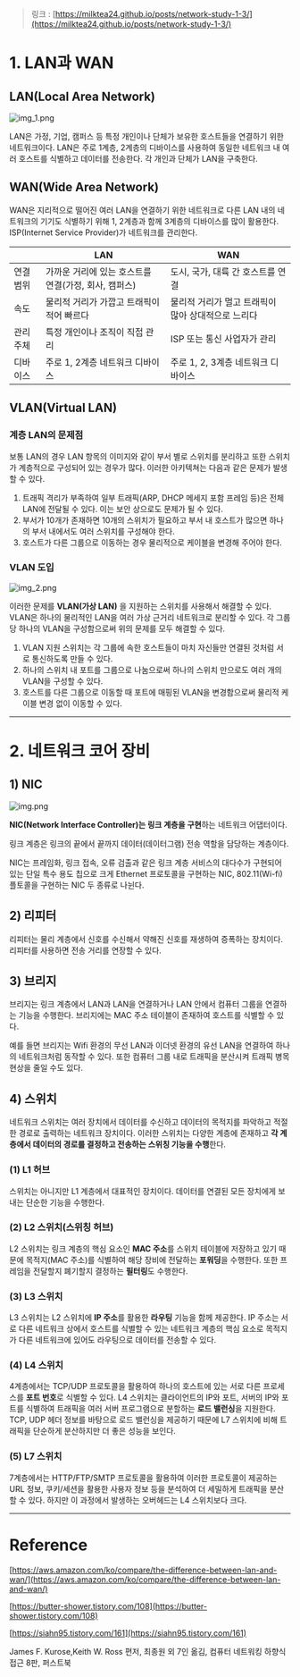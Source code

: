 > 링크 : [https://milktea24.github.io/posts/network-study-1-3/](https://milktea24.github.io/posts/network-study-1-3/)

# 1. LAN과 WAN

## LAN(Local Area Network)

![img_1.png](imgs/img_5.png)

LAN은 가정, 기업, 캠퍼스 등 특정 개인이나 단체가 보유한 호스트들을 연결하기 위한 네트워크이다.
LAN은 주로 1계층, 2계층의 디바이스를 사용하여 동일한 네트워크 내 여러 호스트를 식별하고 데이터를 전송한다.
각 개인과 단체가 LAN을 구축한다.

## WAN(Wide Area Network)

WAN은 지리적으로 떨어진 여러 LAN을 연결하기 위한 네트워크로 다른 LAN 내의 네트워크의 기기도 식별하기 위해 1, 2계층과 함께 3계층의 디바이스를 많이 활용한다.
ISP(Internet Service Provider)가 네트워크를 관리한다.

|       | LAN                             | WAN                          |
|-------|---------------------------------|------------------------------|
| 연결 범위 | 가까운 거리에 있는 호스트를 연결(가정, 회사, 캠퍼스) | 도시, 국가, 대륙 간 호스트를 연결 |
| 속도    | 물리적 거리가 가깝고 트래픽이 적어 빠르다         | 물리적 거리가 멀고 트래픽이 많아 상대적으로 느리다 |
| 관리 주체 | 특정 개인이나 조직이 직접 관리               | ISP 또는 통신 사업자가 관리            |
| 디바이스  | 주로 1, 2계층 네트워크 디바이스             | 주로 1, 2, 3계층 네트워크 디바이스       |

## VLAN(Virtual LAN)

### 계층 LAN의 문제점

보통 LAN의 경우 LAN 항목의 이미지와 같이 부서 별로 스위치를 분리하고 또한 스위치가 계층적으로 구성되어 있는 경우가 많다.
이러한 아키텍쳐는 다음과 같은 문제가 발생할 수 있다.

1. 트래픽 격리가 부족하여 일부 트래픽(ARP, DHCP 메세지 포함 프레임 등)은 전체 LAN에 전달될 수 있다. 이는 보안 상으로도 문제가 될 수 있다.
2. 부서가 10개가 존재하면 10개의 스위치가 필요하고 부서 내 호스트가 많으면 하나의 부서 내에서도 여러 스위치를 구성해야 한다.
3. 호스트가 다른 그룹으로 이동하는 경우 물리적으로 케이블을 변경해 주어야 한다.

### VLAN 도입

![img_2.png](imgs/img_6.png)

이러한 문제를 **VLAN(가상 LAN)** 을 지원하는 스위치를 사용해서 해결할 수 있다.
VLAN은 하나의 물리적인 LAN을 여러 가상 근거리 네트워크로 분리할 수 있다.
각 그룹 당 하나의 VLAN을 구성함으로써 위의 문제를 모두 해결할 수 있다.

1. VLAN 지원 스위치는 각 그룹에 속한 호스트들이 마치 자신들만 연결된 것처럼 서로 통신하도록 만들 수 있다.
2. 하나의 스위치 내 포트를 그룹으로 나눔으로써 하나의 스위치 만으로도 여러 개의 VLAN을 구성할 수 있다.
3. 호스트를 다른 그룹으로 이동할 때 포트에 매핑된 VLAN을 변경함으로써 물리적 케이블 변경 없이 이동할 수 있다.

---

# 2. 네트워크 코어 장비

## 1) NIC

![img.png](imgs/img_7.png)

**NIC(Network Interface Controller)는 링크 계층을 구현**하는 네트워크 어댑터이다.

링크 계층은 링크의 끝에서 끝까지 데이터(데이터그램) 전송 역할을 담당하는 계층이다.

NIC는 프레임화, 링크 접속, 오류 검출과 같은 링크 계층 서비스의 대다수가 구현되어 있는 단일 특수 용도 칩으로 크게 Ethernet 프로토콜을 구현하는 NIC, 802.11(Wi-fi) 플토콜을 구현하는 NIC 두 종류로 나뉜다.

## 2) 리피터

리피터는 물리 계층에서 신호를 수신해서 약해진 신호를 재생하여 증폭하는 장치이다.
리피터를 사용하면 전송 거리를 연장할 수 있다.

## 3) 브리지

브리지는 링크 계층에서 LAN과 LAN을 연결하거나 LAN 안에서 컴퓨터 그룹을 연결하는 기능을 수행한다.
브리지에는 MAC 주소 테이블이 존재하여 호스트를 식별할 수 있다.

예를 들면 브리지는 Wifi 환경의 무선 LAN과 이더넷 환경의 유선 LAN을 연결하여 하나의 네트워크처럼 동작할 수 있다.
또한 컴퓨터 그룹 내로 트래픽을 분산시켜 트래픽 병목 현상을 줄일 수도 있다.

## 4) 스위치

네트워크 스위치는 여러 장치에서 데이터를 수신하고 데이터의 목적지를 파악하고 적절한 경로로 출력하는 네트워크 장치이다.
이러한 스위치는 다양한 계층에 존재하고 **각 계층에서 데이터의 경로를 결정하고 전송하는 스위칭 기능을 수행**한다.

### (1) L1 허브

스위치는 아니지만 L1 계층에서 대표적인 장치이다. 데이터를 연결된 모든 장치에게 보내는 단순한 기능을 수행한다.

### (2) L2 스위치(스위칭 허브)

L2 스위치는 링크 계층의 핵심 요소인 **MAC 주소**를 스위치 테이블에 저장하고 있기 때문에 목적지(MAC 주소)를 식별하여 해당 장비에 전달하는 **포워딩**을 수행한다.
또한 프레임을 전달할지 폐기할지 결정하는 **필터링**도 수행한다.

### (3) L3 스위치

L3 스위치는 L2 스위치에 **IP 주소**를 활용한 **라우팅** 기능을 함께 제공한다.
IP 주소는 서로 다른 네트워크 상에서 호스트를 식별할 수 있는 네트워크 계층의 핵심 요소로 목적지가 다른 네트워크에 있어도 라우팅으로 데이터를 전송할 수 있다.

### (4) L4 스위치

4계층에서는 TCP/UDP 프로토콜을 활용하여 하나의 호스트에 있는 서로 다른 프로세스를 **포트 번호**로 식별할 수 있다.
L4 스위치는 클라이언트의 IP와 포트, 서버의 IP와 포트를 식별하여 트래픽을 여러 서버 프로그램으로 분할하는 **로드 밸런싱**을 지원한다.
TCP, UDP 헤더 정보를 바탕으로 로드 밸런싱을 제공하기 때문에 L7 스위치에 비해 트래픽을 단순하게 분산하지만 더 좋은 성능을 보인다.

### (5) L7 스위치

7계층에서는 HTTP/FTP/SMTP 프로토콜을 활용하여 이러한 프로토콜이 제공하는 URL 정보, 쿠키/세션을 활용한 사용자 정보 등을 분석하여 더 세밀하게 트래픽을 분산할 수 있다.
하지만 이 과정에서 발생하는 오버헤드는 L4 스위치보다 크다.


---
# Reference

[https://aws.amazon.com/ko/compare/the-difference-between-lan-and-wan/](https://aws.amazon.com/ko/compare/the-difference-between-lan-and-wan/)

[https://butter-shower.tistory.com/108](https://butter-shower.tistory.com/108)

[https://siahn95.tistory.com/161](https://siahn95.tistory.com/161)

James F. Kurose,Keith W. Ross 편저, 최종원 외 7인 옮김, 컴퓨터 네트워킹 하향식 접근 8판, 퍼스트북
